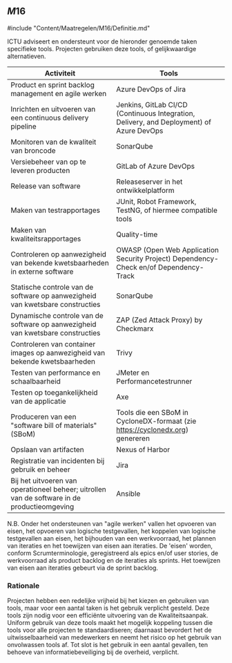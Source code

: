 ## $M16$

#include "Content/Maatregelen/M16/Definitie.md"

ICTU adviseert en ondersteunt voor de hieronder genoemde taken specifieke tools. Projecten gebruiken deze tools, of gelijkwaardige alternatieven.

| Activiteit | Tools |
|---|---|
| Product en sprint backlog management en agile werken | Azure DevOps of Jira |
| Inrichten en uitvoeren van een continuous delivery pipeline | Jenkins, GitLab CI/CD (Continuous Integration, Delivery, and Deployment) of Azure DevOps |
| Monitoren van de kwaliteit van broncode | SonarQube |
| Versiebeheer van op te leveren producten | GitLab of Azure DevOps |
| Release van software | Releaseserver in het ontwikkelplatform |
| Maken van testrapportages | JUnit, Robot Framework, TestNG, of hiermee compatible tools |
| Maken van kwaliteitsrapportages | Quality-time |
| Controleren op aanwezigheid van bekende kwetsbaarheden in externe software | OWASP (Open Web Application Security Project) Dependency-Check en/of Dependency-Track |
| Statische controle van de software op aanwezigheid van kwetsbare constructies | SonarQube |
| Dynamische controle van de software op aanwezigheid van kwetsbare constructies | ZAP (Zed Attack Proxy) by Checkmarx |
| Controleren van container images op aanwezigheid van bekende kwetsbaarheden | Trivy |
| Testen van performance en schaalbaarheid | JMeter en Performancetestrunner |
| Testen op toegankelijkheid van de applicatie | Axe |
| Produceren van een "software bill of materials" (SBoM) | Tools die een SBoM in CycloneDX-formaat (zie https://cyclonedx.org) genereren |
| Opslaan van artifacten | Nexus of Harbor |
| Registratie van incidenten bij gebruik en beheer | Jira |
| Bij het uitvoeren van operationeel beheer; uitrollen van de software in de productieomgeving | Ansible |

N.B. Onder het ondersteunen van "agile werken" vallen het opvoeren van eisen, het opvoeren van logische testgevallen, het koppelen van logische testgevallen aan eisen, het bijhouden van een werkvoorraad, het plannen van iteraties en het toewijzen van eisen aan iteraties. De 'eisen' worden, conform Scrumterminologie, geregistreerd als epics en/of user stories, de werkvoorraad als product backlog en de iteraties als sprints. Het toewijzen van eisen aan iteraties gebeurt via de sprint backlog.

### Rationale

Projecten hebben een redelijke vrijheid bij het kiezen en gebruiken van tools, maar voor een aantal taken is het gebruik verplicht gesteld. Deze tools zijn nodig voor een efficiënte uitvoering van de Kwaliteitsaanpak. Uniform gebruik van deze tools maakt het mogelijk koppeling tussen die tools voor alle projecten te standaardiseren; daarnaast bevordert het de uitwisselbaarheid van medewerkers en neemt het risico op het gebruik van onvolwassen tools af. Tot slot is het gebruik in een aantal gevallen, ten behoeve van informatiebeveiliging bij de overheid, verplicht.
